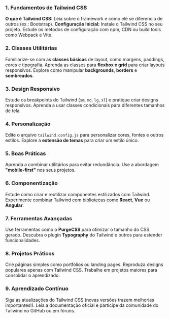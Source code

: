 
### **1. Fundamentos de Tailwind CSS**

**O que é Tailwind CSS:** Leia sobre o framework e como ele se diferencia de outros (ex.: Bootstrap).
**Configuração Inicial:** Instale o Tailwind CSS no seu projeto. Estude os métodos de configuração com npm, CDN ou build tools como Webpack e Vite.

### **2. Classes Utilitárias**

Familiarize-se com as **classes básicas** de layout, como margens, paddings, cores e tipografia.
Aprenda as classes para **flexbox e grid** para criar layouts responsivos.
Explore como manipular **backgrounds**, **borders** e **sombreados**.

### **3. Design Responsivo**

Estude os breakpoints do Tailwind (`sm`, `md`, `lg`, `xl`) e pratique criar designs responsivos.
Aprenda a usar classes condicionais para diferentes tamanhos de tela.

### **4. Personalização**

Edite o arquivo `tailwind.config.js` para personalizar cores, fontes e outros estilos.
Explore a **extensão de temas** para criar um estilo único.

### **5. Boas Práticas**

Aprenda a combinar utilitários para evitar redundância.
Use a abordagem **"mobile-first"** nos seus projetos.

### **6. Componentização**

Estude como criar e reutilizar componentes estilizados com Tailwind.
Experimente combinar Tailwind com bibliotecas como **React**, **Vue** ou **Angular**.

### **7. Ferramentas Avançadas**

Use ferramentas como o **PurgeCSS** para otimizar o tamanho do CSS gerado.
Descubra o plugin **Typography** do Tailwind e outros para estender funcionalidades.

### **8. Projetos Práticos**

Crie páginas simples como portfólios ou landing pages.
Reproduza designs populares apenas com Tailwind CSS.
Trabalhe em projetos maiores para consolidar o aprendizado.

### **9. Aprendizado Contínuo**

Siga as atualizações do Tailwind CSS (novas versões trazem melhorias importantes!).
Leia a documentação oficial e participe da comunidade do Tailwind no GitHub ou em fóruns.























